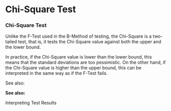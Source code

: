 # Chi-Square Test

### Chi-Square Test

Unlike the F-Test used in the B-Method of testing, the Chi-Square is a two-tailed test, that is, it tests the Chi-Square value against both the upper and the lower bound.

In practice, if the Chi-Square value is lower than the lower bound, this means that the standard deviations are too pessimistic. On the other hand, if the Chi-Square value is higher than the upper bound, this can be interpreted in the same way as if the F-Test fails.

See also:

**See also:**

Interpreting Test Results

